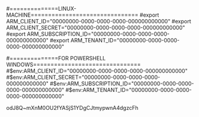 #==============LINUX-MACHINE===============================
#export ARM_CLIENT_ID="00000000-0000-0000-0000-000000000000"
#export ARM_CLIENT_SECRET="00000000-0000-0000-0000-000000000000"
#export ARM_SUBSCRIPTION_ID="00000000-0000-0000-0000-000000000000"
#export ARM_TENANT_ID="00000000-0000-0000-0000-000000000000"


#==============FOR POWERSHELL WINDOWS===============================
#$env:ARM_CLIENT_ID="00000000-0000-0000-0000-000000000000"
#$env:ARM_CLIENT_SECRET="00000000-0000-0000-0000-000000000000"
#$env:ARM_SUBSCRIPTION_ID="00000000-0000-0000-0000-000000000000"
#$env:ARM_TENANT_ID="00000000-0000-0000-0000-000000000000"

odJ8Q~mXnM0OU2fYASjS1YDgCJtmypwnA4dgzcFh

